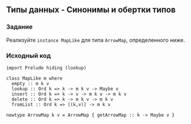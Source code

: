 ## Типы данных - Синонимы и обертки типов

### Задание

Реализуйте `instance MapLike` для типа `ArrowMap`, определенного ниже.

### Исходный код

```
import Prelude hiding (lookup)

class MapLike m where
  empty :: m k v
  lookup :: Ord k => k -> m k v -> Maybe v
  insert :: Ord k => k -> v -> m k v -> m k v
  delete :: Ord k => k -> m k v -> m k v
  fromList :: Ord k => [(k,v)] -> m k v

newtype ArrowMap k v = ArrowMap { getArrowMap :: k -> Maybe v }
```
